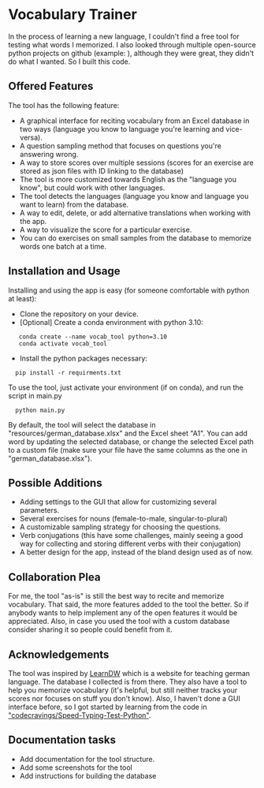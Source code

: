 # Vocabulary Trainer
 In the process of learning a new language, I couldn't find a free tool for testing what words I memorized. I also looked through multiple open-source python projects on github (example: ), although they were great, they didn't do what I wanted. So I built this code. 
 ## Offered Features
 The tool has the following feature:
 - A graphical interface for reciting vocabulary from an Excel database in two ways (language you know to language you're learning and vice-versa).
 - A question sampling method that focuses on questions you're answering wrong.
 - A way to store scores over multiple sessions (scores for an exercise are stored as json files with ID linking to the database)
 - The tool is more customized towards English as the "language you know", but could work with other languages.
 - The tool detects the languages (language you know and language you want to learn) from the database.
 - A way to edit, delete, or add alternative translations when working with the app.
 - A way to visualize the score for a particular exercise.
 - You can do exercises on small samples from the database to memorize words one batch at a time.
 
 ## Installation and Usage
 Installing and using the app is easy (for someone comfortable with python at least):
 - Clone the repository on your device.
 - [Optional] Create a conda environment with python 3.10:
```
   conda create --name vocab_tool python=3.10
   conda activate vocab_tool
 ```
 - Install the python packages necessary:
```
  pip install -r requirments.txt
``` 
 To use the tool, just activate your environment (if on conda), and run the script in main.py
```
  python main.py
```
 By default, the tool will select the database in "resources/german_database.xlsx" and the Excel sheet "A1". You can add word by updating the selected database, or change the selected Excel path to a custom file (make sure your file have the same columns as the one in "german_database.xlsx").
 ## Possible Additions
 - Adding settings to the GUI that allow for customizing several parameters.
 - Several exercises for nouns (female-to-male, singular-to-plural)
 - A customizable sampling strategy for choosing the questions.
 - Verb conjugations (this have some challenges, mainly seeing a good way for collecting and storing different verbs with their conjugation)
 - A better design for the app, instead of the bland design used as of now.
 
 ## Collaboration Plea
 For me, the tool "as-is" is still the best way to recite and memorize vocabulary. That said, the more features added to the tool the better. So if anybody wants to help implement any of the open features it would be appreciated. Also, in case you used the tool with a custom database consider sharing it so people could benefit from it.
 
 ## Acknowledgements
The tool was inspired by [LearnDW](https://learngerman.dw.com/en/overview) which is a website for teaching german language. The database I collected is from there. They also have a tool to help you memorize vocabulary (it's helpful, but still neither tracks your scores nor focuses on stuff you don't know).
Also, I haven't done a GUI interface before, so I got started by learning from the code in ["codecravings/Speed-Typing-Test-Python"](https://github.com/codecravings/Speed-Typing-Test-Python).

## Documentation tasks
- Add documentation for the tool structure.
- Add some screenshots for the tool
- Add instructions for building the database
